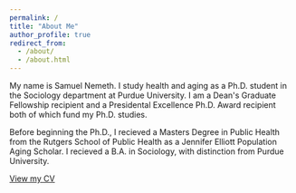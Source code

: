 ```yaml
---
permalink: /
title: "About Me"
author_profile: true
redirect_from: 
  - /about/
  - /about.html
---
```


My name is Samuel Nemeth. I study health and aging as a Ph.D. student in the Sociology department at Purdue University. I am a Dean's Graduate Fellowship recipient and a Presidental Excellence Ph.D. Award recipient both of which fund my Ph.D. studies.

Before beginning the Ph.D., I recieved a Masters Degree in Public Health from the Rutgers School of Public Health as a Jennifer Elliott Population Aging Scholar. I recieved a B.A. in Sociology, with distinction from Purdue University.

[View my CV](CV.pdf) 
